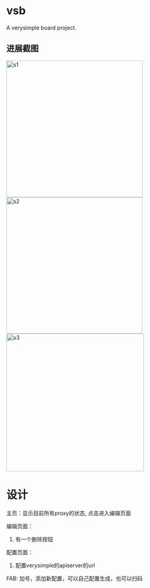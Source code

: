 # vsb

A verysimple board project.

## 进展截图


<img width="356" alt="s1" src="https://user-images.githubusercontent.com/75717694/206056411-1af3efd2-aa75-4955-99c4-33d49ea1817e.png">
<img width="355" alt="s2" src="https://user-images.githubusercontent.com/75717694/206056414-6a52d410-ec39-480f-8edf-184b5ecb83c0.png">
<img width="359" alt="s3" src="https://user-images.githubusercontent.com/75717694/206056418-2e4d71b6-814f-4df0-bfe4-a7d2dfb4b208.png">


# 设计
主页：显示目前所有proxy的状态, 点击进入编辑页面

编辑页面：
1. 有一个删除按钮

配置页面：
1. 配置verysimple的apiserver的url

FAB: 加号，添加新配置，可以自己配置生成，也可以扫码
